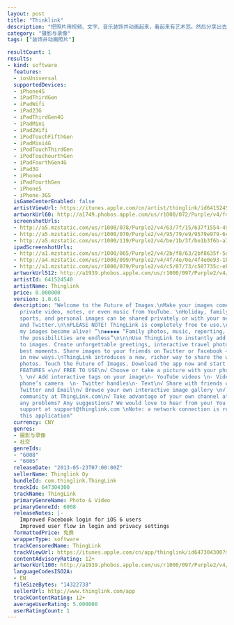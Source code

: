 ```yaml
---
layout: post
title: "Thinklink"
description: "把照片用视频、文字、音乐装饰并动画起来，看起来有艺术范。然后分享出去。界面清新，操作略复杂，不过这本来就属于编辑工作。"
category: "摄影与录像" 
tags: ["装饰并动画照片"]

resultCount: 1
results:
- kind: software
  features:
  - iosUniversal
  supportedDevices:
  - iPhone4S
  - iPadThirdGen
  - iPadWifi
  - iPad23G
  - iPadThirdGen4G
  - iPadMini
  - iPad2Wifi
  - iPodTouchFifthGen
  - iPadMini4G
  - iPodTouchThirdGen
  - iPodTouchourthGen
  - iPadFourthGen4G
  - iPad3G
  - iPhone4
  - iPadFourthGen
  - iPhone5
  - iPhone-3GS
  isGameCenterEnabled: false
  artistViewUrl: https://itunes.apple.com/cn/artist/thinglink/id641524540?uo=4
  artworkUrl60: http://a1749.phobos.apple.com/us/r1000/072/Purple/v4/fd/8c/27/fd8c277b-4655-9a65-da3e-7b4c5dbd3c2a/Icon.png
  screenshotUrls:
  - http://a5.mzstatic.com/us/r1000/078/Purple2/v4/63/7f/15/637f1554-4913-d11c-e793-178dd5b6cd42/mzl.ovdefmtp.1136x1136-75.jpg
  - http://a5.mzstatic.com/us/r1000/070/Purple2/v4/95/79/e9/9579e979-6ce4-684a-cd7e-476e57546fb3/mzl.gywkzixa.1136x1136-75.jpg
  - http://a5.mzstatic.com/us/r1000/119/Purple2/v4/be/1b/3f/be1b3f6b-a70a-8d07-5ba7-ab21277a203f/mzl.uxdejjyw.1136x1136-75.jpg
  ipadScreenshotUrls:
  - http://a1.mzstatic.com/us/r1000/065/Purple2/v4/2b/f8/63/2bf8635f-5d3d-7305-a0a9-7b0f4ee51005/mzl.yldlqzmf.480x480-75.jpg
  - http://a4.mzstatic.com/us/r1000/099/Purple2/v4/4f/4e/0e/4f4e0e93-1bab-3aca-f008-05275fb43db6/mzl.rcxxftub.480x480-75.jpg
  - http://a1.mzstatic.com/us/r1000/079/Purple2/v4/c5/07/73/c507735c-eb11-31cc-ea5f-f9fc1d6d9099/mzl.bgxkhekb.480x480-75.jpg
  artworkUrl512: http://a1939.phobos.apple.com/us/r1000/097/Purple2/v4/11/58/e6/1158e639-e696-ae05-1da5-563fe98bc3dd/mzl.ikpttjfl.png
  artistId: 641524540
  artistName: Thinglink
  price: 0.000000
  version: 1.0.61
  description: "Welcome to the Future of Images.\nMake your images come alive with
    private video, notes, or even music from YouTube. \nHoliday, family, interiors,
    sports, and personal images can be shared privately or with your network on Facebook
    and Twitter.\n\nPLEASE NOTE! ThingLink is completely free to use.\n\n◆◆◆◆◆ “Whoa,
    my images become alive! ”\n◆◆◆◆◆ “Family photos, music, reporting, traveling...
    the possibilities are endless”\n\n\nUse ThingLink to instantly add video and text
    to images. Create unforgettable greetings, interactive travel photos, and capture
    best moments. Share images to your friends on Twitter or Facebook — and communicate
    in new ways.\nThingLink introduces a new, richer way to share the world through
    photos. Touch the Future of Images. Download the app now and start tagging.\n\n=
    FEATURES =\n√ FREE TO USE\n√ Choose or take a picture with your phone’s camera
    \ \n√ Add interactive tags on your image\n- YouTube videos \n- Videos from your
    phone’s camera  \n- Twitter handles\n- Text\n√ Share with friends on Facebook,
    Twitter and Email\n√ Browse your own interactive image gallery \n√ Join the ThingLink
    community at ThingLink.com\n√ Take advantage of your own channel at ThingLink.com\n\nHaving
    any problems? Any suggestions? We would love to hear from you! You can reach our
    support at support@thinglink.com \nNote: a network connection is required to use
    this application"
  currency: CNY
  genres:
  - 摄影与录像
  - 社交
  genreIds:
  - "6008"
  - "6005"
  releaseDate: "2013-05-23T07:00:00Z"
  sellerName: Thinglink Oy
  bundleId: com.thinglink.ThingLink
  trackId: 647304300
  trackName: ThingLink
  primaryGenreName: Photo & Video
  primaryGenreId: 6008
  releaseNotes: |-
    Improved Facebook login for iOS 6 users
    Improved user flow in login and privacy settings
  formattedPrice: 免费
  wrapperType: software
  trackCensoredName: ThingLink
  trackViewUrl: https://itunes.apple.com/cn/app/thinglink/id647304300?mt=8&uo=4
  contentAdvisoryRating: 12+
  artworkUrl100: http://a1939.phobos.apple.com/us/r1000/097/Purple2/v4/11/58/e6/1158e639-e696-ae05-1da5-563fe98bc3dd/mzl.ikpttjfl.png
  languageCodesISO2A:
  - EN
  fileSizeBytes: "14322738"
  sellerUrl: http://www.thinglink.com/app
  trackContentRating: 12+
  averageUserRating: 5.000000
  userRatingCount: 1
---
```


